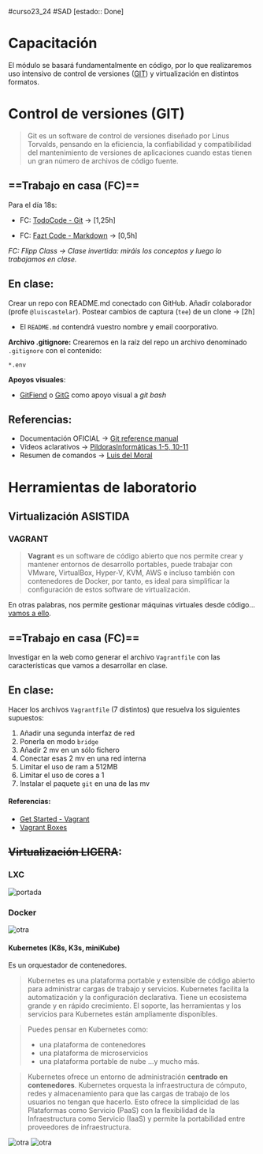 #curso23_24 #SAD [estado:: Done] 

# Capacitación
El módulo se basará fundamentalmente en código, por lo que realizaremos uso intensivo de control de versiones ([GIT]([https://git-scm.com](https://git-scm.com/))) y virtualización en distintos formatos.


# Control de versiones (GIT)

> Git es un software de control de versiones diseñado por Linus Torvalds, pensando en la eficiencia, la confiabilidad y compatibilidad del mantenimiento de versiones de aplicaciones cuando estas tienen un gran número de archivos de código fuente.

## ==Trabajo en casa (FC)==
Para el día 18s:
* FC: [TodoCode - Git](https://www.youtube.com/watch?v=mCVQgSyjCkI&list=PLQxX2eiEaqby-qh4raiKfYyb4T7WyHsfW) -> [1,25h]
+ FC: [Fazt Code - Markdown](https://www.youtube.com/watch?v=oxaH9CFpeEE) -> [0,5h]

*FC: Flipp Class -> Clase invertida: miráis los conceptos y luego lo trabajamos en clase.*

## En clase:
Crear un repo con README.md conectado con GitHub. Añadir colaborador (profe `@luiscastelar`). Postear cambios de captura (`tee`) de un clone -> [2h]
  + El `README.md` contendrá vuestro nombre y email coorporativo.

**Archivo .gitignore:**
  Crearemos en la raíz del repo un archivo denominado `.gitignore` con el contenido:
  ```
  *.env
  ```

**Apoyos visuales**:
+ [GitFiend](https://gitfiend.com/) o [GitG](https://wiki.gnome.org/Apps/Gitg) como apoyo visual a *git bash*

## Referencias:
  + Documentación OFICIAL -> [Git reference manual](https://git-scm.com/docs)
  + Vídeos aclarativos -> [PildorasInformáticas 1-5, 10-11](https://www.youtube.com/watch?v=ANF1X42_ae4&list=PLU8oAlHdN5BlyaPFiNQcV0xDqy0eR35aU)
  + Resumen de comandos -> [Luis del Moral](https://github.com/ldmoral1987/comandos-github-basicos/blob/master/comandos.md)
     
  

# Herramientas de laboratorio

## Virtualización ASISTIDA


### VAGRANT
> **Vagrant** es un software de código abierto que nos permite crear y mantener entornos de desarrollo portables, puede trabajar con VMware, VirtualBox, Hyper-V, KVM, AWS e incluso también con contenedores de Docker, por tanto, es ideal para simplificar la configuración de estos software de virtualización.

En otras palabras, nos permite gestionar máquinas virtuales desde código... [vamos a ello](https://app.vagrantup.com/techchad2022/boxes/ubuntu2204).


## ==Trabajo en casa (FC)==
Investigar en la web como generar el archivo `Vagrantfile` con las características que vamos a desarrollar en clase.


## En clase:
Hacer los archivos `Vagrantfile` (7 distintos) que resuelva los siguientes supuestos:
1. Añadir una segunda interfaz de red
2. Ponerla en modo `bridge`
3. Añadir 2 mv en un sólo fichero
4. Conectar esas 2 mv en una red interna
5. Limitar el uso de ram a 512MB
6. Limitar el uso de cores a 1
7. Instalar el paquete `git` en una de las mv



#### Referencias: 
+ [Get Started - Vagrant](https://developer.hashicorp.com/vagrant/tutorials/getting-started)
+ [Vagrant Boxes](https://app.vagrantup.com/boxes/search?provider=virtualbox)



## ~~Virtualización LIGERA~~:

### LXC
![portada](https://luiscastelar.duckdns.org/2023/assets/vm-vs-lxc.png)

### Docker
![otra](https://luiscastelar.duckdns.org/2023/assets/hypervisor1-vs-lxc-vs-docker.png)

#### Kubernetes (K8s, K3s, miniKube)
Es un orquestador de contenedores.
> Kubernetes es una plataforma portable y extensible de código abierto para administrar cargas de trabajo y servicios. Kubernetes facilita la automatización y la configuración declarativa. Tiene un ecosistema grande y en rápido crecimiento. El soporte, las herramientas y los servicios para Kubernetes están ampliamente disponibles.

> Puedes pensar en Kubernetes como:
>*   una plataforma de contenedores
>*   una plataforma de microservicios
>*   una plataforma portable de nube
>...y mucho más.

> Kubernetes ofrece un entorno de administración **centrado en contenedores**. Kubernetes orquesta la infraestructura de cómputo, redes y almacenamiento para que las cargas de trabajo de los usuarios no tengan que hacerlo. Esto ofrece la simplicidad de las Plataformas como Servicio (PaaS) con la flexibilidad de la Infraestructura como Servicio (IaaS) y permite la portabilidad entre proveedores de infraestructura.

![otra](https://luiscastelar.duckdns.org/2023/assets/SAD/Mono2kub.png)
![otra](https://luiscastelar.duckdns.org/2023/assets/SAD/Docker-Kubernetes-togethert-min.png)